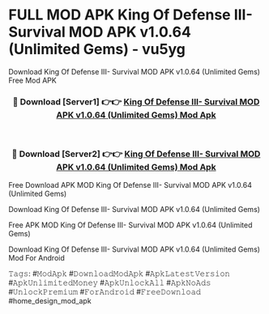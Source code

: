 # FULL MOD APK King Of Defense III- Survival MOD APK v1.0.64 (Unlimited Gems) - vu5yg
Download King Of Defense III- Survival MOD APK v1.0.64 (Unlimited Gems) Free Mod APK

<div align="center">
<h3>🔴 Download [Server1] 👉👉 <a href="https://apk-comot.site?title=King_Of_Defense_III-_Survival_MOD_APK_v1.0.64_(Unlimited_Gems)">King Of Defense III- Survival MOD APK v1.0.64 (Unlimited Gems) Mod Apk</a></h3><br>

<h3>🔴 Download [Server2] 👉👉 <a href="https://apk-comot.site?title=King_Of_Defense_III-_Survival_MOD_APK_v1.0.64_(Unlimited_Gems)">King Of Defense III- Survival MOD APK v1.0.64 (Unlimited Gems) Mod Apk</a></h3>
</div>


Free Download APK MOD King Of Defense III- Survival MOD APK v1.0.64 (Unlimited Gems)

Download King Of Defense III- Survival MOD APK v1.0.64 (Unlimited Gems) 

Free APK MOD King Of Defense III- Survival MOD APK v1.0.64 (Unlimited Gems) 

Download King Of Defense III- Survival MOD APK v1.0.64 (Unlimited Gems) Mod For Android

𝚃𝚊𝚐𝚜: #𝙼𝚘𝚍𝙰𝚙𝚔 #𝙳𝚘𝚠𝚗𝚕𝚘𝚊𝚍𝙼𝚘𝚍𝙰𝚙𝚔 #𝙰𝚙𝚔𝙻𝚊𝚝𝚎𝚜𝚝𝚅𝚎𝚛𝚜𝚒𝚘𝚗 #𝙰𝚙𝚔𝚄𝚗𝚕𝚒𝚖𝚒𝚝𝚎𝚍𝙼𝚘𝚗𝚎𝚢 #𝙰𝚙𝚔𝚄𝚗𝚕𝚘𝚌𝚔𝙰𝚕𝚕 #𝙰𝚙𝚔𝙽𝚘𝙰𝚍𝚜 #𝚄𝚗𝚕𝚘𝚌𝚔𝙿𝚛𝚎𝚖𝚒𝚞𝚖 #𝙵𝚘𝚛𝙰𝚗𝚍𝚛𝚘𝚒𝚍 #𝙵𝚛𝚎𝚎𝙳𝚘𝚠𝚗𝚕𝚘𝚊𝚍 #home_design_mod_apk